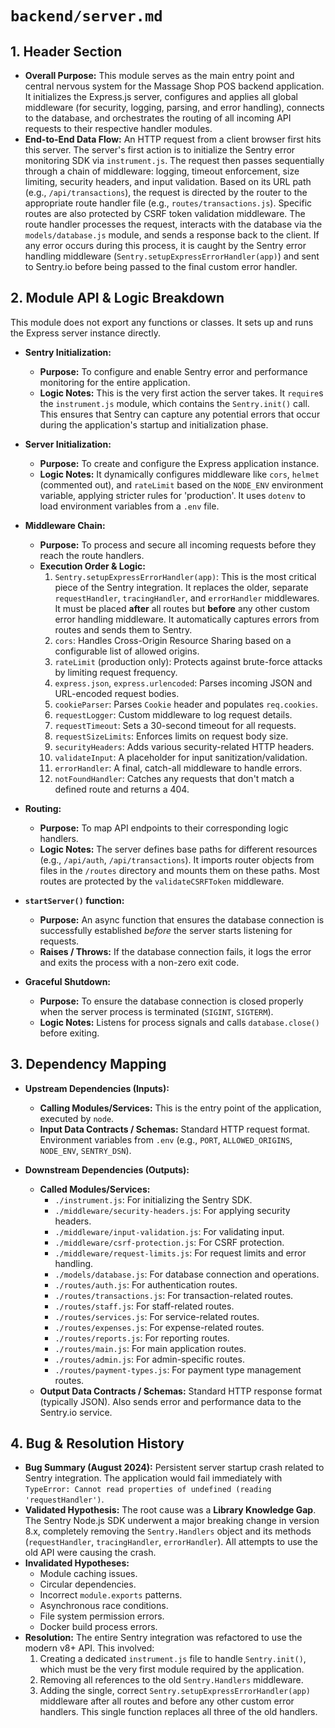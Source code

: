 # `backend/server.md`

## 1. Header Section

*   **Overall Purpose:** This module serves as the main entry point and central nervous system for the Massage Shop POS backend application. It initializes the Express.js server, configures and applies all global middleware (for security, logging, parsing, and error handling), connects to the database, and orchestrates the routing of all incoming API requests to their respective handler modules.
*   **End-to-End Data Flow:** An HTTP request from a client browser first hits this server. The server's first action is to initialize the Sentry error monitoring SDK via `instrument.js`. The request then passes sequentially through a chain of middleware: logging, timeout enforcement, size limiting, security headers, and input validation. Based on its URL path (e.g., `/api/transactions`), the request is directed by the router to the appropriate route handler file (e.g., `routes/transactions.js`). Specific routes are also protected by CSRF token validation middleware. The route handler processes the request, interacts with the database via the `models/database.js` module, and sends a response back to the client. If any error occurs during this process, it is caught by the Sentry error handling middleware (`Sentry.setupExpressErrorHandler(app)`) and sent to Sentry.io before being passed to the final custom error handler.

## 2. Module API & Logic Breakdown

This module does not export any functions or classes. It sets up and runs the Express server instance directly.

*   **Sentry Initialization:**
    *   **Purpose:** To configure and enable Sentry error and performance monitoring for the entire application.
    *   **Logic Notes:** This is the very first action the server takes. It `require`s the `instrument.js` module, which contains the `Sentry.init()` call. This ensures that Sentry can capture any potential errors that occur during the application's startup and initialization phase.

*   **Server Initialization:**
    *   **Purpose:** To create and configure the Express application instance.
    *   **Logic Notes:** It dynamically configures middleware like `cors`, `helmet` (commented out), and `rateLimit` based on the `NODE_ENV` environment variable, applying stricter rules for 'production'. It uses `dotenv` to load environment variables from a `.env` file.

*   **Middleware Chain:**
    *   **Purpose:** To process and secure all incoming requests before they reach the route handlers.
    *   **Execution Order & Logic:**
        1.  `Sentry.setupExpressErrorHandler(app)`: This is the most critical piece of the Sentry integration. It replaces the older, separate `requestHandler`, `tracingHandler`, and `errorHandler` middlewares. It must be placed **after** all routes but **before** any other custom error handling middleware. It automatically captures errors from routes and sends them to Sentry.
        2.  `cors`: Handles Cross-Origin Resource Sharing based on a configurable list of allowed origins.
        3.  `rateLimit` (production only): Protects against brute-force attacks by limiting request frequency.
        4.  `express.json`, `express.urlencoded`: Parses incoming JSON and URL-encoded request bodies.
        5.  `cookieParser`: Parses `Cookie` header and populates `req.cookies`.
        6.  `requestLogger`: Custom middleware to log request details.
        7.  `requestTimeout`: Sets a 30-second timeout for all requests.
        8.  `requestSizeLimits`: Enforces limits on request body size.
        9.  `securityHeaders`: Adds various security-related HTTP headers.
        10. `validateInput`: A placeholder for input sanitization/validation.
        11. `errorHandler`: A final, catch-all middleware to handle errors.
        12. `notFoundHandler`: Catches any requests that don't match a defined route and returns a 404.

*   **Routing:**
    *   **Purpose:** To map API endpoints to their corresponding logic handlers.
    *   **Logic Notes:** The server defines base paths for different resources (e.g., `/api/auth`, `/api/transactions`). It imports router objects from files in the `/routes` directory and mounts them on these paths. Most routes are protected by the `validateCSRFToken` middleware.

*   **`startServer()` function:**
    *   **Purpose:** An async function that ensures the database connection is successfully established *before* the server starts listening for requests.
    *   **Raises / Throws:** If the database connection fails, it logs the error and exits the process with a non-zero exit code.

*   **Graceful Shutdown:**
    *   **Purpose:** To ensure the database connection is closed properly when the server process is terminated (`SIGINT`, `SIGTERM`).
    *   **Logic Notes:** Listens for process signals and calls `database.close()` before exiting.

## 3. Dependency Mapping

*   **Upstream Dependencies (Inputs):**
    *   **Calling Modules/Services:** This is the entry point of the application, executed by `node`.
    *   **Input Data Contracts / Schemas:** Standard HTTP request format. Environment variables from `.env` (e.g., `PORT`, `ALLOWED_ORIGINS`, `NODE_ENV`, `SENTRY_DSN`).

*   **Downstream Dependencies (Outputs):**
    *   **Called Modules/Services:**
        *   `./instrument.js`: For initializing the Sentry SDK.
        *   `./middleware/security-headers.js`: For applying security headers.
        *   `./middleware/input-validation.js`: For validating input.
        *   `./middleware/csrf-protection.js`: For CSRF protection.
        *   `./middleware/request-limits.js`: For request limits and error handling.
        *   `./models/database.js`: For database connection and operations.
        *   `./routes/auth.js`: For authentication routes.
        *   `./routes/transactions.js`: For transaction-related routes.
        *   `./routes/staff.js`: For staff-related routes.
        *   `./routes/services.js`: For service-related routes.
        *   `./routes/expenses.js`: For expense-related routes.
        *   `./routes/reports.js`: For reporting routes.
        *   `./routes/main.js`: For main application routes.
        *   `./routes/admin.js`: For admin-specific routes.
        *   `./routes/payment-types.js`: For payment type management routes.
    *   **Output Data Contracts / Schemas:** Standard HTTP response format (typically JSON). Also sends error and performance data to the Sentry.io service.

## 4. Bug & Resolution History

*   **Bug Summary (August 2024):** Persistent server startup crash related to Sentry integration. The application would fail immediately with `TypeError: Cannot read properties of undefined (reading 'requestHandler')`.
*   **Validated Hypothesis:** The root cause was a **Library Knowledge Gap**. The Sentry Node.js SDK underwent a major breaking change in version 8.x, completely removing the `Sentry.Handlers` object and its methods (`requestHandler`, `tracingHandler`, `errorHandler`). All attempts to use the old API were causing the crash.
*   **Invalidated Hypotheses:**
    *   Module caching issues.
    *   Circular dependencies.
    *   Incorrect `module.exports` patterns.
    *   Asynchronous race conditions.
    *   File system permission errors.
    *   Docker build process errors.
*   **Resolution:** The entire Sentry integration was refactored to use the modern v8+ API. This involved:
    1.  Creating a dedicated `instrument.js` file to handle `Sentry.init()`, which must be the very first module required by the application.
    2.  Removing all references to the old `Sentry.Handlers` middleware.
    3.  Adding the single, correct `Sentry.setupExpressErrorHandler(app)` middleware after all routes and before any other custom error handlers. This single function replaces all three of the old handlers.


